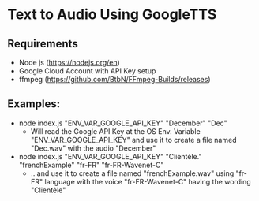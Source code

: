 # Text to Audio Using GoogleTTS

## Requirements
- Node js (https://nodejs.org/en)
- Google Cloud Account with API Key setup
- ffmpeg (https://github.com/BtbN/FFmpeg-Builds/releases)

## Examples:
- node index.js "ENV_VAR_GOOGLE_API_KEY" "December" "Dec"
  -  Will read the Google API Key at the OS Env. Variable "ENV_VAR_GOOGLE_API_KEY" and use it to create a file named "Dec.wav" with the audio "December"
- node index.js "ENV_VAR_GOOGLE_API_KEY" "Clientèle." "frenchExample" "fr-FR" "fr-FR-Wavenet-C"
  -  .. and use it to create a file named "frenchExample.wav" using "fr-FR" language with the voice "fr-FR-Wavenet-C" having the wording "Clientèle"

